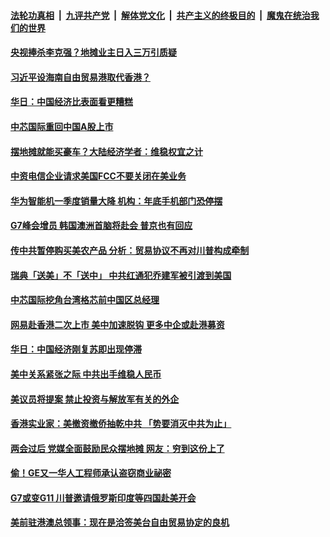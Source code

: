 

####  [法轮功真相](../../../../basic/blob/master/README.md?t=06030801) &nbsp;|&nbsp; [九评共产党](../../../../9ping.md/blob/master/README.md?t=06030801) &nbsp;|&nbsp; [解体党文化](../../../../jtdwh.md/blob/master/README.md?t=06030801)  &nbsp;|&nbsp; [共产主义的终极目的](../../../../gczydzjmd.md/blob/master/README.md?t=06030801) &nbsp;|&nbsp; [魔鬼在统治我们的世界](../../../../mgztzwmdsj.md/blob/master/README.md?t=06030801) 

#### [央视捧杀李克强？地摊业主日入三万引质疑](../pages/soh7/385738.md?t=06030801) 
#### [习近平设海南自由贸易港取代香港？](../pages/soh7/385750.md?t=06030801) 
#### [华日：中国经济比表面看更糟糕](../pages/soh7/385744.md?t=06030801) 
#### [中芯国际重回中国A股上市](../pages/soh7/385765.md?t=06030801) 
#### [摆地摊就能买豪车？大陆经济学者：维稳权宜之计](../pages/soh7/385588.md?t=06030801) 
#### [中资电信企业请求美国FCC不要关闭在美业务](../pages/soh7/385537.md?t=06030801) 
#### [华为智能机一季度销量大降 机构：年底手机部门恐停摆](../pages/soh7/385486.md?t=06030801) 
#### [G7峰会增员 韩国澳洲首脑将赴会 普京也有回应](../pages/soh7/385444.md?t=06030801) 
#### [传中共暂停购买美农产品 分析：贸易协议不再对川普构成牵制](../pages/soh7/385315.md?t=06030801) 
#### [瑞典「送美」不「送中」 中共红通犯乔建军被引渡到美国 ](../pages/soh7/385348.md?t=06030801) 
#### [中芯国际挖角台湾格芯前中国区总经理](../pages/soh7/385327.md?t=06030801) 
#### [网易赴香港二次上市 美中加速脱钩 更多中企或赴港募资](../pages/soh7/385318.md?t=06030801) 
#### [华日：中国经济刚复苏即出现停滞](../pages/soh7/385312.md?t=06030801) 
#### [美中关系紧张之际 中共出手维稳人民币](../pages/soh7/385330.md?t=06030801) 
#### [美议员将提案 禁止投资与解放军有关的外企](../pages/soh7/385147.md?t=06030801) 
#### [香港实业家：美撤资撤侨抽乾中共 「势要消灭中共为止」](../pages/soh7/385097.md?t=06030801) 
#### [两会过后 党媒全面鼓励民众摆地摊 网友：穷到这份上了](../pages/soh7/384915.md?t=06030801) 
#### [偷！GE又一华人工程师承认盗窃商业祕密](../pages/soh7/384897.md?t=06030801) 
#### [G7或变G11 川普邀请俄罗斯印度等四国赴美开会](../pages/soh7/384885.md?t=06030801) 
#### [美前驻港澳总领事：现在是洽签美台自由贸易协定的良机](../pages/soh7/384781.md?t=06030801) 
